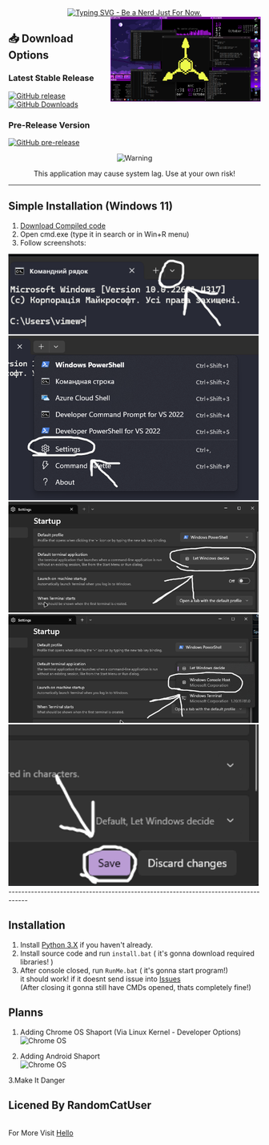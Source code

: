 <div align="center">
  <a href="https://git.io/typing-svg">
    <img src="https://readme-typing-svg.herokuapp.com?size=25&lines=No+Escape+With+Dilki+Virus." alt="Typing SVG - Be a Nerd Just For Now.">
  </a>
</div>


<img src="./assets/example.png" alt="example" width="300" align="right">



## 📥 Download Options

### Latest Stable Release
[![GitHub release](https://img.shields.io/github/v/release/RandomCatUser/DilkiVirus?style=for-the-badge&logo=github&color=blue)](https://github.com/RandomCatUser/DilkiVirus/releases/latest)
[![GitHub Downloads](https://img.shields.io/github/downloads/RandomCatUser/DilkiVirus/total?style=for-the-badge&logo=github&color=success)](https://github.com/RandomCatUser/DilkiVirus/releases)

### Pre-Release Version
[![GitHub pre-release](https://img.shields.io/github/v/release/RandomCatUser/DilkiVirus?include_prereleases&label=Pre-Release&style=for-the-badge&logo=github&color=orange)](https://github.com/RandomCatUser/DilkiVirus/releases)

<div align="center">
  <img src="https://img.shields.io/badge/⚠️_WARNING-red?style=flat-square" alt="Warning">
  <p>This application may cause system lag. Use at your own risk!</p>
</div>

--------------------------------------------------------------------------------
## Simple Installation (Windows 11)
1. [Download Compiled code](https://github.com/noxygalaxy/cyn-fake-virus/releases/download/v1.0.0/cyn-fake-virus.exe) <br>
2. Open cmd.exe (type it in search or in Win+R menu) <br>
3. Follow screenshots: <br>
<img src="./assets/step1.png" alt="step1" width="500"> 
<img src="./assets/step2.png" alt="step2"  width="500"> 
<img src="./assets/step3.png" alt="step3"  width="500"> 
<img src="./assets/step4.png" alt="step4"  width="500"> 
<img src="./assets/step5.png" alt="step5"  width="500"> 
------------------------------------------------------------------------------------

## Installation
1. Install [Python 3.X](https://www.python.org/) if you haven't already.
2. Install source code and run `install.bat` ( it's gonna download required libraries! )
3. After console closed, run `RunMe.bat` ( it's gonna start program!) <br>
   it should work! if it doesnt send issue into [Issues](https://github.com/) <br>
(After closing it gonna still have CMDs opened, thats completely fine!)

## Planns
1. Adding Chrome OS Shaport (Via Linux Kernel - Developer Options)
<br>![Chrome OS](https://img.shields.io/badge/Chrome%20OS-compatible-brightgreen)</br>

2. Adding Android Shaport 
<br>![Chrome OS](https://img.shields.io/badge/Android-compatible-brightgreen)</br>

3.Make It Danger


## Licened By RandomCatUser 
<br>For More Visit [Hello](https://randomcatuser.github.io/hello)</br>
